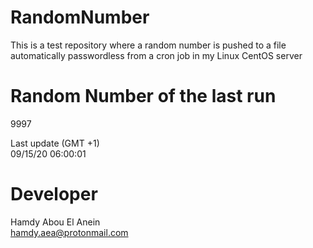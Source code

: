 # RandomNumber    
This is a test repository where a random number is pushed to a file automatically passwordless from a cron job in my Linux CentOS server    
# Random Number of the last run   
9997
      
Last update (GMT +1)    
09/15/20 06:00:01
# Developer    
Hamdy Abou El Anein   
hamdy.aea@protonmail.com
